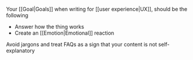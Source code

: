 Your [[Goal|Goals]] when writing for [[user experience|UX]], should be the following

- Answer how the thing works
- Create an [[Emotion|Emotional]] reaction

Avoid jargons and treat FAQs as a sign that your content is not self-explanatory